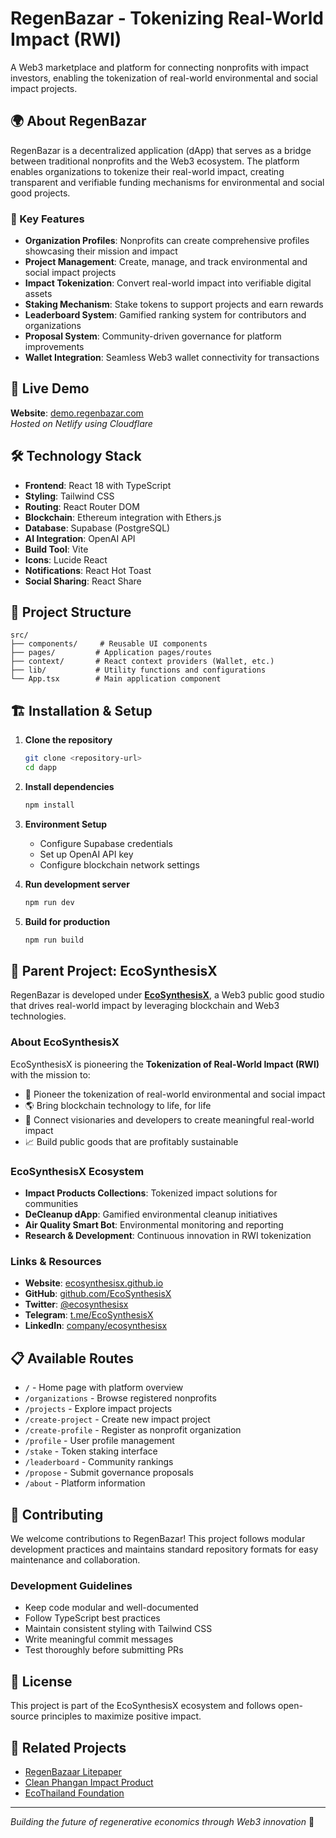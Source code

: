 # RegenBazar - Tokenizing Real-World Impact (RWI)

A Web3 marketplace and platform for connecting nonprofits with impact investors, enabling the tokenization of real-world environmental and social impact projects.

## 🌍 About RegenBazar

RegenBazar is a decentralized application (dApp) that serves as a bridge between traditional nonprofits and the Web3 ecosystem. The platform enables organizations to tokenize their real-world impact, creating transparent and verifiable funding mechanisms for environmental and social good projects.

### 🎯 Key Features

- **Organization Profiles**: Nonprofits can create comprehensive profiles showcasing their mission and impact
- **Project Management**: Create, manage, and track environmental and social impact projects
- **Impact Tokenization**: Convert real-world impact into verifiable digital assets
- **Staking Mechanism**: Stake tokens to support projects and earn rewards
- **Leaderboard System**: Gamified ranking system for contributors and organizations
- **Proposal System**: Community-driven governance for platform improvements
- **Wallet Integration**: Seamless Web3 wallet connectivity for transactions

## 🚀 Live Demo

**Website**: [demo.regenbazar.com](https://demo.regenbazar.com)  
*Hosted on Netlify using Cloudflare*

## 🛠️ Technology Stack

- **Frontend**: React 18 with TypeScript
- **Styling**: Tailwind CSS
- **Routing**: React Router DOM
- **Blockchain**: Ethereum integration with Ethers.js
- **Database**: Supabase (PostgreSQL)
- **AI Integration**: OpenAI API
- **Build Tool**: Vite
- **Icons**: Lucide React
- **Notifications**: React Hot Toast
- **Social Sharing**: React Share

## 📁 Project Structure

```
src/
├── components/     # Reusable UI components
├── pages/         # Application pages/routes
├── context/       # React context providers (Wallet, etc.)
├── lib/           # Utility functions and configurations
└── App.tsx        # Main application component
```

## 🏗️ Installation & Setup

1. **Clone the repository**
   ```bash
   git clone <repository-url>
   cd dapp
   ```

2. **Install dependencies**
   ```bash
   npm install
   ```

3. **Environment Setup**
   - Configure Supabase credentials
   - Set up OpenAI API key
   - Configure blockchain network settings

4. **Run development server**
   ```bash
   npm run dev
   ```

5. **Build for production**
   ```bash
   npm run build
   ```

## 🌱 Parent Project: EcoSynthesisX

RegenBazar is developed under **[EcoSynthesisX](https://ecosynthesisx.github.io/)**, a Web3 public good studio that drives real-world impact by leveraging blockchain and Web3 technologies.

### About EcoSynthesisX

EcoSynthesisX is pioneering the **Tokenization of Real-World Impact (RWI)** with the mission to:

- 🌱 Pioneer the tokenization of real-world environmental and social impact
- 🌎 Bring blockchain technology to life, for life
- 🤝 Connect visionaries and developers to create meaningful real-world impact
- 📈 Build public goods that are profitably sustainable

### EcoSynthesisX Ecosystem

- **Impact Products Collections**: Tokenized impact solutions for communities
- **DeCleanup dApp**: Gamified environmental cleanup initiatives
- **Air Quality Smart Bot**: Environmental monitoring and reporting
- **Research & Development**: Continuous innovation in RWI tokenization

### Links & Resources

- **Website**: [ecosynthesisx.github.io](https://ecosynthesisx.github.io/)
- **GitHub**: [github.com/EcoSynthesisX](https://github.com/EcoSynthesisX)
- **Twitter**: [@ecosynthesisx](https://twitter.com/ecosynthesisx)
- **Telegram**: [t.me/EcoSynthesisX](https://t.me/EcoSynthesisX)
- **LinkedIn**: [company/ecosynthesisx](https://linkedin.com/company/ecosynthesisx)

## 📋 Available Routes

- `/` - Home page with platform overview
- `/organizations` - Browse registered nonprofits
- `/projects` - Explore impact projects
- `/create-project` - Create new impact project
- `/create-profile` - Register as nonprofit organization
- `/profile` - User profile management
- `/stake` - Token staking interface
- `/leaderboard` - Community rankings
- `/propose` - Submit governance proposals
- `/about` - Platform information

## 🤝 Contributing

We welcome contributions to RegenBazar! This project follows modular development practices and maintains standard repository formats for easy maintenance and collaboration.

### Development Guidelines

- Keep code modular and well-documented
- Follow TypeScript best practices
- Maintain consistent styling with Tailwind CSS
- Write meaningful commit messages
- Test thoroughly before submitting PRs

## 📄 License

This project is part of the EcoSynthesisX ecosystem and follows open-source principles to maximize positive impact.

## 🔗 Related Projects

- [RegenBazaar Litepaper](https://github.com/EcoSynthesisX/RegenBazaar-Litepaper)
- [Clean Phangan Impact Product](https://cp.impactproduct.xyz)
- [EcoThailand Foundation](https://et.impactproduct.xyz)

---

*Building the future of regenerative economics through Web3 innovation* 🌱
